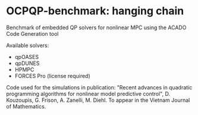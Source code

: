# OCPQP-benchmark: hanging chain

Benchmark of embedded QP solvers for nonlinear MPC using the ACADO Code Generation tool

Available solvers:
  - qpOASES
  - qpDUNES
  - HPMPC
  - FORCES Pro (license required)
  

Code used for the simulations in publication: "Recent advances in quadratic programming algorithms for nonlinear model predictive control", D. Kouzoupis, G. Frison, A. Zanelli, M. Diehl. To appear in the Vietnam Journal of Mathematics.
